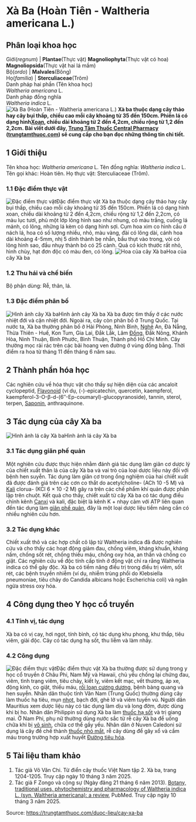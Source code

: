 # Xà Ba (Hoàn Tiên - Waltheria americana L.)

Phân loại khoa học  
---  
Giới(_regnum_) |  **Plantae**(Thực vật) **Magnoliophyta**(Thực vật có hoa) **Magnoliopsida**(Thực vật hai lá mầm)  
Bộ(_ordo_) | **Malvales**(Bông)  
Họ(_familia_) | **Sterculiaceae**(Trôm)  
Danh pháp hai phần (Tên khoa học)  
_Waltheria americana_ L.  
Danh pháp đồng nghĩa  
_Waltheria indica_ L.  
![Xà Ba \(Hoàn Tiên - Waltheria americana L.\)](https://trungtamthuoc.com/images/others/cay-xa-ba-0886.jpg)
**Xà ba thuộc dạng cây thảo hay cây bụi thấp, chiều cao mỗi cây khoảng từ 35 đến 150cm. Phiến lá có dạng hình[Xoan](https://trungtamthuoc.com/duoc-lieu/cay-xoan "Xoan"), chiều dài khoảng từ 2 đến 4,2cm, chiều rộng từ 1,2 đến 2,2cm. Bài viết dưới đây, [Trung Tâm Thuốc Central Pharmacy](https://trungtamthuoc.com/ "Trung Tâm Thuốc Central Pharmacy") ([trungtamthuoc.com](https://trungtamthuoc.com/ "trungtamthuoc.com")) sẽ cung cấp cho bạn đọc những thông tin chi tiết.**
##  1 Giới thiệu
Tên khoa học: _Waltheria americana_ L.
Tên đồng nghĩa: _Waltheria indica_ L.
Tên gọi khác: Hoàn tiên.
Họ thực vật: Sterculiaceae (Trôm).
### 1.1 Đặc điểm thực vật
![Đặc điểm thực vật](https://trungtamthuoc.com/images/item/cay-xa-ba-0.jpg)Đặc điểm thực vật
Xà ba thuộc dạng cây thảo hay cây bụi thấp, chiều cao mỗi cây khoảng từ 35 đến 150cm.
Phiến lá có dạng hình xoan, chiều dài khoảng từ 2 đến 4,2cm, chiều rộng từ 1,2 đến 2,2cm, có màu lục tươi, phủ một lớp lông hình sao như nhung, có màu trắng, cuống lá mảnh, có lông, những lá kèm có dạng hình sợi.
Cụm hoa xim co hình cầu ở nách lá, hoa có số lượng nhiều, nhỏ, màu vàng, đài có lông dài, cánh hoa dài khoảng 4-5mm, nhị 5 dính thành bẹ nhẵn, bầu thụt vào trong, vòi có lông hình sao, đầu nhụy thành bó có 25 cành.
Quả có kích thước rất nhỏ, hình chùy, hạt đơn độc có màu đen, có lông.
![Hoa của cây Xà ba](https://trungtamthuoc.com/images/item/cay-xa-ba-4.jpg)Hoa của cây Xà ba
### 1.2 Thu hái và chế biến
Bộ phận dùng: Rễ, thân, lá.
### 1.3 Đặc điểm phân bố
![Hình ảnh cây Xà ba](https://trungtamthuoc.com/images/item/cay-xa-ba-1.jpg)Hình ảnh cây Xà ba
Xà ba được tìm thấy ở các nước nhiệt đới và cận nhiệt đới. Ngoài ra, cây còn phân bố ở Trung Quốc.
Tại nước ta, Xà ba thường phân bố ở Hải Phòng, Ninh Bình, [Nghệ](https://trungtamthuoc.com/duoc-lieu/nghe-21 "Nghệ") An, Đà Nẵng, Thừa Thiên - Huế, Kon Tum, Gia Lai, Đắk Lắk, Lâm [Đồng](https://trungtamthuoc.com/hoat-chat/dong "Đồng"), Đắk Nông, Khánh Hòa, Ninh Thuận, Bình Phước, Bình Thuận, Thành phố Hồ Chí Minh.
Cây thường mọc rải rác trên các bãi hoang ven đường ở vùng đồng bằng. Thời điểm ra hoa từ tháng 11 đến tháng 6 năm sau.
##  2 Thành phần hóa học
Các nghiên cứu về hóa thực vật cho thấy sự hiện diện của các ancaloit cyclopeptid, [Flavonoid](https://trungtamthuoc.com/hoat-chat/flavonoid "Flavonoid") (ví dụ, (-)-epicatechin, quercetin, kaempferol, kaempferol-3-O-β-d-(6″-Ep-coumaryl)-glucopyranoside), tannin, sterol, terpen, [Saponin](https://trungtamthuoc.com/hoat-chat/saponin "Saponin"), anthraquinone.
##  3 Tác dụng của cây Xà ba
![Hình ảnh lá cây Xà ba](https://trungtamthuoc.com/images/item/cay-xa-ba-2.jpg)Hình ảnh lá cây Xà ba
### 3.1 Tác dụng giãn phế quản
Một nghiên cứu được thực hiện nhằm đánh giá tác dụng làm giãn cơ dược lý của chiết xuất thân lá của cây Xà ba và vai trò của loại dược liệu này đối với bệnh hen suyễn.
Tác dụng làm giãn cơ trong ống nghiệm của hai chiết xuất đã được đánh giá trên các cơn co thắt do acetylcholine- (ACh 10 -5 M) và [Kali](https://trungtamthuoc.com/hoat-chat/kali "Kali") clorua- (KCl 6 × 10 -2 M) gây ra trên các chế phẩm khí quản được phân lập trên chuột.
Kết quả cho thấy, chiết xuất từ cây Xà ba có tác dụng điều chỉnh kênh [Canxi](https://trungtamthuoc.com/hoat-chat/canxi "Canxi") và kali, đặc biệt là kênh K + nhạy cảm với ATP liên quan đến tác dụng làm [giãn phế quản](https://trungtamthuoc.com/bai-viet/gian-phe-quan "giãn phế quản"), đây là một loại dược liệu tiềm năng cần có nhiều nghiên cứu hơn.
### 3.2 Tác dụng khác
Chiết xuất thô và các hợp chất cô lập từ Waltheria indica đã được nghiên cứu và cho thấy các hoạt động giảm đau, chống viêm, kháng khuẩn, kháng nấm, chống sốt rét, chống thiếu máu, chống oxy hóa, an thần và chống co giật. Các nghiên cứu về độc tính cấp tính ở động vật chỉ ra rằng Waltheria indica có thể gây độc. Xà ba có tiềm năng điều trị trong điều trị viêm, sốt rét, các bệnh truyền nhiễm (ví dụ, nhiễm trùng phổi do Klebsiella pneumoniae, tiêu chảy do Candida albicans hoặc Escherichia coli) và ngăn ngừa stress oxy hóa.
##  4 Công dụng theo Y học cổ truyền
### 4.1 Tính vị, tác dụng
Xà ba có vị cay, hơi ngọt, tính bình, có tác dụng khu phong, khư thấp, tiêu viêm, giải độc. Cây có tác dụng hạ sốt, thu liễm và làm nhầy.
### 4.2 Công dụng
![Đặc điểm thực vật](https://trungtamthuoc.com/images/item/cay-xa-ba-3.jpg)Đặc điểm thực vật
Xà ba thường được sử dụng trong y học cổ truyền ở Châu Phi, Nam Mỹ và Hawaii, chủ yếu chống lại chứng đau, viêm, tình trạng viêm, tiêu chảy, kiết lỵ, viêm kết mạc, vết thương, áp xe, động kinh, co giật, thiếu máu, [rối loạn cương dương](https://trungtamthuoc.com/bai-viet/roi-loan-cuong-duong-la-gi-va-cac-dieu-nen-biet-khi-roi-loan-cuong-duong "rối loạn cương dương"), bệnh bàng quang và hen suyễn.
Nhân dân thuộc tỉnh Vân Nam (Trung Quốc) thường dùng cây làm thuốc hạ tiêu, mụn [nhọt](https://trungtamthuoc.com/bai-viet/nhot "nhọt"), bạch đới, ghẻ lở và viêm tuyến vú.
Người dân Mauritius xem dược liệu này có tác dụng làm dịu và long đờm, được dùng khi bị ho.
Nhân dân Philippin sử dụng Xà ba làm [thuốc hạ sốt](https://trungtamthuoc.com/thuoc-ha-sot-giam-dau "thuốc hạ sốt") và trị giang mai.
Ở Nam Phi, phụ nữ thường dùng nước sắc từ rễ cây Xà ba để uống chữa khi bị [vô sinh](https://trungtamthuoc.com/bai-viet/nguyen-nhan-cach-dieu-tri-va-phong-benh-vo-sinh-chung-o-nu-gioi-va-nam-gioi "vô sinh"), chữa cơ thể gầy yếu.
Nhân dân ở Nuven Caledoni sử dụng lá cây để chế thành [thuốc nhỏ mắt](https://trungtamthuoc.com/thuoc-nho-mat "thuốc nhỏ mắt"), rễ cây dùng để gây xổ và cầm máu trong trường hợp xuất huyết [Đường tiêu hóa](https://trungtamthuoc.com/thuoc-tieu-hoa "Đường tiêu hóa").
##  5 Tài liệu tham khảo
  1. Tác giả Võ Văn Chi. Từ điển cây thuốc Việt Nam tập 2. Xà ba, trang 1204-1205. Truy cập ngày 10 tháng 3 năm 2025.
  2. Tác giả F Zongo và cộng sự (Ngày đăng 21 tháng 6 năm 2013). [Botany, traditional uses, phytochemistry and pharmacology of Waltheria indica L. (syn. Waltheria americana): a review](https://pubmed.ncbi.nlm.nih.gov/23608240/), PubMed. Truy cập ngày 10 tháng 3 năm 2025.




Source: https://trungtamthuoc.com/duoc-lieu/cay-xa-ba